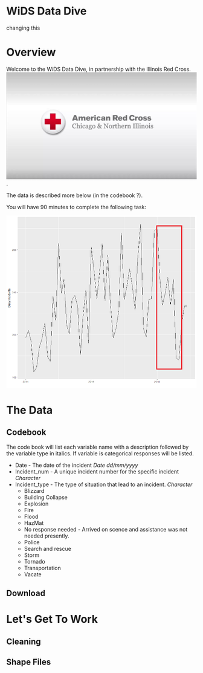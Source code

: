 # WiDS Data Dive 
changing this
# Overview

Welcome to the WiDS Data Dive, in partnership with the Illinois Red Cross. ![](red_cross_logo.jpg).

The data is described more below (in the codebook ?). 

You will have 90 minutes to complete the following task:

![](motivating_plot.png)


# The Data
## Codebook
The code book will list each variable name with a description followed by the variable type in italics. If variable is categorical responses will be listed.

  * Date - The date of the incident *Date dd/mm/yyyy*
  * Incident_num - A unique incident number for the specific incident *Character*
  * Incident_type - The type of situation that lead to an incident. *Character*
      + Blizzard
      + Building Collapse
      + Explosion
      + Fire
      + Flood
      + HazMat
      + No response needed - Arrived on scence and assistance was not needed presently.
      + Police
      + Search and rescue 
      + Storm
      + Tornado
      + Transportation
      + Vacate
  

## Download


# Let's Get To Work
## Cleaning
## Shape Files